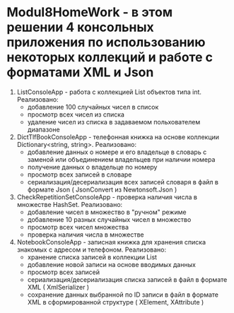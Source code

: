 # Modul8HomeWork - в этом решении 4 консольных приложения по использованию некоторых коллекций и работе с форматами XML и Json
1. ListConsoleApp - работа с коллекцией List объектов типа int. 
   Реализовано:
   - добавление 100 случайных чисел в список
   - просмотр всех чисел из списка
   - удаление чисел из списка в задаваемом польхователем диапазоне
2. DictTlfBookConsoleApp - телефонная книжка на основе коллекции Dictionary<string, string>. 
   Реализовано:
   - добавление данных о номере и его владельце в словарь с заменой или объединением владельцев при наличии номера
   - получение данных о владельце по номеру
   - просмотр всех записей в словаре
   - сериализация/десериализация всех записей словаря в файл в формате Json ( JsonConvert из Newtonsoft.Json )
3. CheckRepetitionSetConsoleApp - проверка наличия числа в множестве HashSet. 
   Реализовано:
   - добавление чисел в множество в "ручном" режиме
   - добавление 10 разных случайных чисел в множество
   - просмотр всех чисел множества
   - проверка наличия числа в множестве
4. NotebookConsoleApp - записная книжка для хранения списка знакомых с адресом и телефоном. 
   Реализовано:
   - хранение списка записей в коллекции List
   - добавление новой записи на основе вводимых данных
   - просмотр всех записей
   - сериализация/десериализация списка записей в файл в формате XML ( XmlSerializer )
   - сохранение данных выбранной по ID записи в файл в формате XML в сформированной структуре ( XElement, XAttribute )
